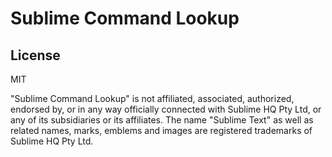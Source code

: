 # Sublime Command Lookup

## License
MIT

"Sublime Command Lookup" is not affiliated, associated, authorized, endorsed by,
or in any way officially connected with Sublime HQ Pty Ltd, or any of its
subsidiaries or its affiliates. The name "Sublime Text" as well as related names,
marks, emblems and images are registered trademarks of Sublime HQ Pty Ltd.